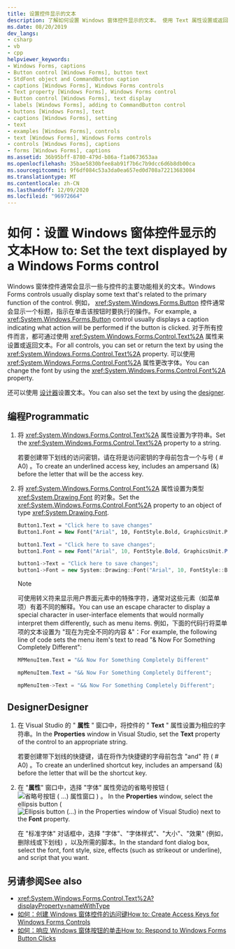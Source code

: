 ```yaml
---
title: 设置控件显示的文本
description: 了解如何设置 Windows 窗体控件显示的文本。 使用 Text 属性设置或返回文本，或使用 Font 属性更改字体。
ms.date: 08/20/2019
dev_langs:
- csharp
- vb
- cpp
helpviewer_keywords:
- Windows Forms, captions
- Button control [Windows Forms], button text
- StdFont object and CommandButton caption
- captions [Windows Forms], Windows Forms controls
- Text property [Windows Forms], Windows Forms control
- Button control [Windows Forms], text display
- labels [Windows Forms], adding to CommandButton control
- buttons [Windows Forms], text
- captions [Windows Forms], setting
- text
- examples [Windows Forms], controls
- text [Windows Forms], Windows Forms controls
- controls [Windows Forms], captions
- forms [Windows Forms], captions
ms.assetid: 36b95bff-8780-479d-b86a-f1a0673653aa
ms.openlocfilehash: 35bae5830bfee8ab91f7b6c7b9dcc6d6b8db00ca
ms.sourcegitcommit: 9f6df084c53a3da0ea657ed0d708a72213683084
ms.translationtype: MT
ms.contentlocale: zh-CN
ms.lasthandoff: 12/09/2020
ms.locfileid: "96972664"
---
```

# <a name="how-to-set-the-text-displayed-by-a-windows-forms-control"></a><span data-ttu-id="a652a-104">如何：设置 Windows 窗体控件显示的文本</span><span class="sxs-lookup"><span data-stu-id="a652a-104">How to: Set the text displayed by a Windows Forms control</span></span>

<span data-ttu-id="a652a-105">Windows 窗体控件通常会显示一些与控件的主要功能相关的文本。</span><span class="sxs-lookup"><span data-stu-id="a652a-105">Windows Forms controls usually display some text that's related to the primary function of the control.</span></span> <span data-ttu-id="a652a-106">例如， <xref:System.Windows.Forms.Button> 控件通常会显示一个标题，指示在单击该按钮时要执行的操作。</span><span class="sxs-lookup"><span data-stu-id="a652a-106">For example, a <xref:System.Windows.Forms.Button> control usually displays a caption indicating what action will be performed if the button is clicked.</span></span> <span data-ttu-id="a652a-107">对于所有控件而言，都可通过使用 <xref:System.Windows.Forms.Control.Text%2A> 属性来设置或返回文本。</span><span class="sxs-lookup"><span data-stu-id="a652a-107">For all controls, you can set or return the text by using the <xref:System.Windows.Forms.Control.Text%2A> property.</span></span> <span data-ttu-id="a652a-108">可以使用 <xref:System.Windows.Forms.Control.Font%2A> 属性更改字体。</span><span class="sxs-lookup"><span data-stu-id="a652a-108">You can change the font by using the <xref:System.Windows.Forms.Control.Font%2A> property.</span></span>

<span data-ttu-id="a652a-109">还可以使用 [设计器](#designer)设置文本。</span><span class="sxs-lookup"><span data-stu-id="a652a-109">You can also set the text by using the [designer](#designer).</span></span>

## <a name="programmatic"></a><span data-ttu-id="a652a-110">编程</span><span class="sxs-lookup"><span data-stu-id="a652a-110">Programmatic</span></span>

1. <span data-ttu-id="a652a-111">将 <xref:System.Windows.Forms.Control.Text%2A> 属性设置为字符串。</span><span class="sxs-lookup"><span data-stu-id="a652a-111">Set the <xref:System.Windows.Forms.Control.Text%2A> property to a string.</span></span>

   <span data-ttu-id="a652a-112">若要创建带下划线的访问密钥，请在将是访问密钥的字母前包含一个与号 ( # A0) 。</span><span class="sxs-lookup"><span data-stu-id="a652a-112">To create an underlined access key, includes an ampersand (&) before the letter that will be the access key.</span></span>

2. <span data-ttu-id="a652a-113">将 <xref:System.Windows.Forms.Control.Font%2A> 属性设置为类型 <xref:System.Drawing.Font> 的对象。</span><span class="sxs-lookup"><span data-stu-id="a652a-113">Set the <xref:System.Windows.Forms.Control.Font%2A> property to an object of type <xref:System.Drawing.Font>.</span></span>

    ```vb
    Button1.Text = "Click here to save changes"
    Button1.Font = New Font("Arial", 10, FontStyle.Bold, GraphicsUnit.Point)
    ```

    ```csharp
    button1.Text = "Click here to save changes";
    button1.Font = new Font("Arial", 10, FontStyle.Bold, GraphicsUnit.Point);
    ```

    ```cpp
    button1->Text = "Click here to save changes";
    button1->Font = new System::Drawing::Font("Arial", 10, FontStyle::Bold, GraphicsUnit::Point);
    ```

    > [!NOTE]
    > <span data-ttu-id="a652a-114">可使用转义符来显示用户界面元素中的特殊字符，通常对这些元素（如菜单项）有着不同的解释。</span><span class="sxs-lookup"><span data-stu-id="a652a-114">You can use an escape character to display a special character in user-interface elements that would normally interpret them differently, such as menu items.</span></span> <span data-ttu-id="a652a-115">例如，下面的代码行将菜单项的文本设置为 "现在为完全不同的内容 &"：</span><span class="sxs-lookup"><span data-stu-id="a652a-115">For example, the following line of code sets the menu item's text to read "& Now For Something Completely Different":</span></span>

    ```vb
    MPMenuItem.Text = "&& Now For Something Completely Different"
    ```

    ```csharp
    mpMenuItem.Text = "&& Now For Something Completely Different";
    ```

    ```cpp
    mpMenuItem->Text = "&& Now For Something Completely Different";
    ```

## <a name="designer"></a><span data-ttu-id="a652a-116">Designer</span><span class="sxs-lookup"><span data-stu-id="a652a-116">Designer</span></span>

1. <span data-ttu-id="a652a-117">在 Visual Studio 的 " **属性** " 窗口中，将控件的 " **Text** " 属性设置为相应的字符串。</span><span class="sxs-lookup"><span data-stu-id="a652a-117">In the **Properties** window in Visual Studio, set the **Text** property of the control to an appropriate string.</span></span>

   <span data-ttu-id="a652a-118">若要创建带下划线的快捷键，请在将作为快捷键的字母前包含 "and" 符 ( # A0) 。</span><span class="sxs-lookup"><span data-stu-id="a652a-118">To create an underlined shortcut key, includes an ampersand (&) before the letter that will be the shortcut key.</span></span>

2. <span data-ttu-id="a652a-119">在 "**属性**" 窗口中，选择 "字体" 属性旁边的省略号按钮 (![ 省略号按钮 ( ...) 属性窗口 ) 。 ](./media/visual-studio-ellipsis-button.png) </span><span class="sxs-lookup"><span data-stu-id="a652a-119">In the **Properties** window, select the ellipsis button (![Ellipsis button (...) in the Properties window of Visual Studio](./media/visual-studio-ellipsis-button.png)) next to the **Font** property.</span></span>

   <span data-ttu-id="a652a-120">在 "标准字体" 对话框中，选择 "字体"、"字体样式"、"大小"、"效果" (例如，删除线或下划线) ，以及所需的脚本。</span><span class="sxs-lookup"><span data-stu-id="a652a-120">In the standard font dialog box, select the font, font style, size, effects (such as strikeout or underline), and script that you want.</span></span>

## <a name="see-also"></a><span data-ttu-id="a652a-121">另请参阅</span><span class="sxs-lookup"><span data-stu-id="a652a-121">See also</span></span>

- <xref:System.Windows.Forms.Control.Text%2A?displayProperty=nameWithType>
- [<span data-ttu-id="a652a-122">如何：创建 Windows 窗体控件的访问键</span><span class="sxs-lookup"><span data-stu-id="a652a-122">How to: Create Access Keys for Windows Forms Controls</span></span>](how-to-create-access-keys-for-windows-forms-controls.md)
- [<span data-ttu-id="a652a-123">如何：响应 Windows 窗体按钮的单击</span><span class="sxs-lookup"><span data-stu-id="a652a-123">How to: Respond to Windows Forms Button Clicks</span></span>](how-to-respond-to-windows-forms-button-clicks.md)

